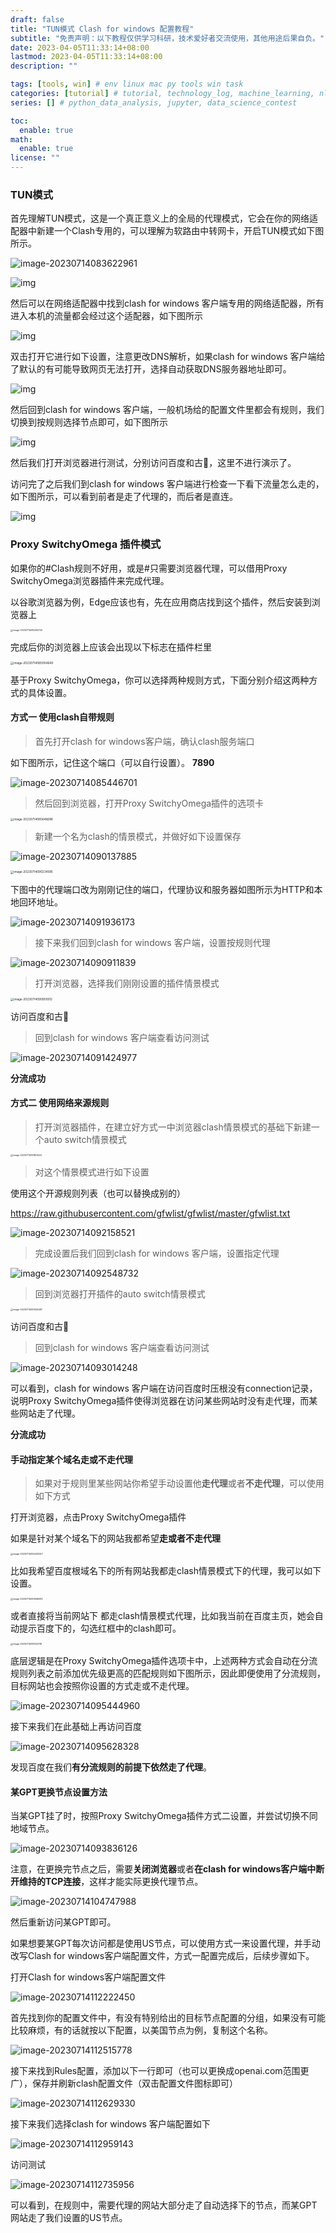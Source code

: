 ```yaml
---
draft: false
title: "TUN模式 Clash for windows 配置教程"
subtitle: "免责声明：以下教程仅供学习科研，技术爱好者交流使用，其他用途后果自负。"
date: 2023-04-05T11:33:14+08:00
lastmod: 2023-04-05T11:33:14+08:00
description: ""

tags: [tools, win] # env linux mac py tools win task
categories: [tutorial] # tutorial, technology_log, machine_learning, nlp
series: [] # python_data_analysis, jupyter, data_science_contest

toc:
  enable: true
math:
  enable: true
license: ""
---
```


### TUN模式

首先理解TUN模式，这是一个真正意义上的全局的代理模式，它会在你的网络适配器中新建一个Clash专用的，可以理解为软路由中转网卡，开启TUN模式如下图所示。

![image-20230714083622961](MD_img/image-20230714083622961.png)

![img](MD_img/clip_image001.png)

然后可以在网络适配器中找到clash for windows 客户端专用的网络适配器，所有进入本机的流量都会经过这个适配器，如下图所示

 

![img](MD_img/clip_image002.png)

双击打开它进行如下设置，注意更改DNS解析，如果clash for windows 客户端给了默认的有可能导致网页无法打开，选择自动获取DNS服务器地址即可。

![img](MD_img/clip_image003.png)

 

然后回到clash for windows 客户端，一般机场给的配置文件里都会有规则，我们切换到按规则选择节点即可，如下图所示

 

![img](MD_img/clip_image004.png)

然后我们打开浏览器进行测试，分别访问百度和古🐶，这里不进行演示了。

访问完了之后我们到clash for windows 客户端进行检查一下看下流量怎么走的，如下图所示，可以看到前者是走了代理的，而后者是直连。

![img](MD_img/clip_image005.png)



### Proxy SwitchyOmega 插件模式

如果你的#Clash规则不好用，或是#只需要浏览器代理，可以借用Proxy SwitchyOmega浏览器插件来完成代理。

以谷歌浏览器为例，Edge应该也有，先在应用商店找到这个插件，然后安装到浏览器上

<img src="MD_img/image-20230714084252725.png" alt="image-20230714084252725" style="zoom:25%;" />

完成后你的浏览器上应该会出现以下标志在插件栏里

<img src="MD_img/image-20230714085004649.png" alt="image-20230714085004649" style="zoom:33%;" />

基于Proxy SwitchyOmega，你可以选择两种规则方式，下面分别介绍这两种方式的具体设置。

#### 方式一  使用clash自带规则

> 首先打开clash for windows客户端，确认clash服务端口

如下图所示，记住这个端口（可以自行设置）。  **7890**

<img src="MD_img/image-20230714085446701.png" alt="image-20230714085446701"  />



> 然后回到浏览器，打开Proxy SwitchyOmega插件的选项卡

<img src="MD_img/image-20230714085646686.png" alt="image-20230714085646686" style="zoom:33%;" />

> 新建一个名为clash的情景模式，并做好如下设置保存

![image-20230714090137885](MD_img/image-20230714090137885.png)

<img src="MD_img/image-20230714090234585.png" alt="image-20230714090234585" style="zoom:33%;" />

下图中的代理端口改为刚刚记住的端口，代理协议和服务器如图所示为HTTP和本地回环地址。

![image-20230714091936173](MD_img/image-20230714091936173.png)





> 接下来我们回到clash for windows 客户端，设置按规则代理

![image-20230714090911839](MD_img/image-20230714090911839.png)

> 打开浏览器，选择我们刚刚设置的插件情景模式

<img src="MD_img/image-20230714090950912.png" alt="image-20230714090950912" style="zoom:33%;" />





访问百度和古🐶

> 回到clash for windows 客户端查看访问测试

![image-20230714091424977](MD_img/image-20230714091424977.png)

**分流成功**



#### 方式二  使用网络来源规则

> 打开浏览器插件，在建立好方式一中浏览器clash情景模式的基础下新建一个auto switch情景模式

<img src="MD_img/image-20230714091812543.png" alt="image-20230714091812543" style="zoom:25%;" />





> 对这个情景模式进行如下设置

使用这个开源规则列表（也可以替换成别的）

https://raw.githubusercontent.com/gfwlist/gfwlist/master/gfwlist.txt

![image-20230714092158521](MD_img/image-20230714092158521.png)





> 完成设置后我们回到clash for windows 客户端，设置指定代理

![image-20230714092548732](MD_img/image-20230714092548732.png)



> 回到浏览器打开插件的auto switch情景模式

<img src="MD_img/image-20230714093144497.png" alt="image-20230714093144497" style="zoom:25%;" />

访问百度和古🐶

>  回到clash for windows 客户端查看访问测试

![image-20230714093014248](MD_img/image-20230714093014248.png)



可以看到，clash for windows 客户端在访问百度时压根没有connection记录，说明Proxy SwitchyOmega插件使得浏览器在访问某些网站时没有走代理，而某些网站走了代理。

**分流成功**

#### 手动指定某个域名走或不走代理

> 如果对于规则里某些网站你希望手动设置他**走代理**或者**不走代理**，可以使用如下方式

打开浏览器，点击Proxy SwitchyOmega插件

如果是针对某个域名下的网站我都希望**走或者不走代理**

<img src="MD_img/image-20230714094432947.png" alt="image-20230714094432947" style="zoom:25%;" />

比如我希望百度根域名下的所有网站我都走clash情景模式下的代理，我可以如下设置。

<img src="MD_img/image-20230714094946592.png" alt="image-20230714094946592" style="zoom:25%;" />

或者直接将当前网站下 都走clash情景模式代理，比如我当前在百度主页，她会自动提示百度下的，勾选红框中的clash即可。

<img src="MD_img/image-20230714095122318.png" alt="image-20230714095122318" style="zoom:25%;" />

底层逻辑是在Proxy SwitchyOmega插件选项卡中，上述两种方式会自动在分流规则列表之前添加优先级更高的匹配规则如下图所示，因此即便使用了分流规则，目标网站也会按照你设置的方式走或不走代理。

![image-20230714095444960](MD_img/image-20230714095444960.png)

接下来我们在此基础上再访问百度

![image-20230714095628328](MD_img/image-20230714095628328.png)

发现百度在我们**有分流规则的前提下依然走了代理**。

#### 某GPT更换节点设置方法

当某GPT挂了时，按照Proxy SwitchyOmega插件方式二设置，并尝试切换不同地域节点。

![image-20230714093836126](MD_img/image-20230714093836126.png)

注意，在更换完节点之后，需要**关闭浏览器**或者**在clash for windows客户端中断开维持的TCP连接**，这样才能实际更换代理节点。

![image-20230714104747988](MD_img/image-20230714104747988.png)

然后重新访问某GPT即可。

如果想要某GPT每次访问都是使用US节点，可以使用方式一来设置代理，并手动改写Clash for windows客户端配置文件，方式一配置完成后，后续步骤如下。

打开Clash for windows客户端配置文件

![image-20230714112222450](MD_img/image-20230714112222450.png)

首先找到你的配置文件中，有没有特别给出的目标节点配置的分组，如果没有可能比较麻烦，有的话就按以下配置，以美国节点为例，复制这个名称。

![image-20230714112515778](MD_img/image-20230714112515778.png)

接下来找到Rules配置，添加以下一行即可（也可以更换成openai.com范围更广），保存并刷新clash配置文件（双击配置文件图标即可）

![image-20230714112629330](MD_img/image-20230714112629330.png)



接下来我们选择clash for windows 客户端配置如下

![image-20230714112959143](MD_img/image-20230714112959143.png)

访问测试

![image-20230714112735956](MD_img/image-20230714112735956.png)



可以看到，在规则中，需要代理的网站大部分走了自动选择下的节点，而某GPT网站走了我们设置的US节点。
